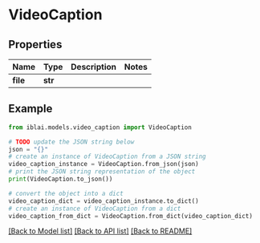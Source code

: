 # VideoCaption


## Properties

Name | Type | Description | Notes
------------ | ------------- | ------------- | -------------
**file** | **str** |  | 

## Example

```python
from iblai.models.video_caption import VideoCaption

# TODO update the JSON string below
json = "{}"
# create an instance of VideoCaption from a JSON string
video_caption_instance = VideoCaption.from_json(json)
# print the JSON string representation of the object
print(VideoCaption.to_json())

# convert the object into a dict
video_caption_dict = video_caption_instance.to_dict()
# create an instance of VideoCaption from a dict
video_caption_from_dict = VideoCaption.from_dict(video_caption_dict)
```
[[Back to Model list]](../README.md#documentation-for-models) [[Back to API list]](../README.md#documentation-for-api-endpoints) [[Back to README]](../README.md)


